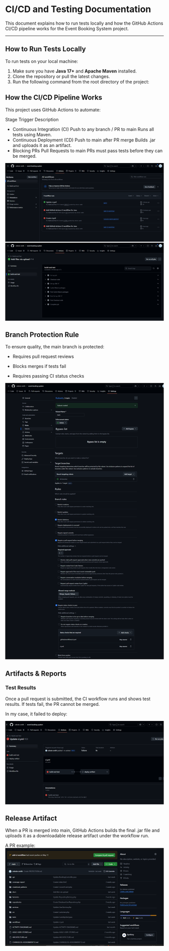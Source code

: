 # CI/CD and Testing Documentation

This document explains how to run tests locally and how the GitHub Actions CI/CD pipeline works for the Event Booking System project.

---

## How to Run Tests Locally

To run tests on your local machine:

1. Make sure you have **Java 17+** and **Apache Maven** installed.
2. Clone the repository or pull the latest changes.
3. Run the following command from the root directory of the project:

## How the CI/CD Pipeline Works
This project uses GitHub Actions to automate:

Stage	Trigger	Description
- Continuous Integration (CI)	Push to any branch / PR to main	Runs all tests using Maven.
- Continuous Deployment (CD)	Push to main after PR merge	Builds .jar and uploads it as an artifact.
- Blocking PRs	Pull Requests to main	PRs must pass tests before they can be merged.

![Test Results 1](https://github.com/celeste-smith/event-booking-system/blob/main/test-results.png)
![Test Results 2](https://github.com/celeste-smith/event-booking-system/blob/main/test-results2.png)


## Branch Protection Rule
To ensure quality, the main branch is protected:

- Requires pull request reviews

- Blocks merges if tests fail

- Requires passing CI status checks

![Branch Protection Rules](https://github.com/celeste-smith/event-booking-system/blob/main/branch-protection-rules.png)

## Artifacts & Reports
###  Test Results
Once a pull request is submitted, the CI workflow runs and shows test results. If tests fail, the PR cannot be merged.

In my case, it failed to deploy:

![Failed Artifact Deployment](https://github.com/celeste-smith/event-booking-system/blob/main/artifact.png)


##  Release Artifact
When a PR is merged into main, GitHub Actions builds the final .jar file and uploads it as a downloadable release artifact under the workflow run.

A PR example:
![PR Example](https://github.com/celeste-smith/event-booking-system/blob/main/pr.png)




